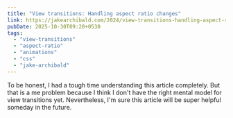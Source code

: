 ```yaml
---
title: "View transitions: Handling aspect ratio changes"
link: https://jakearchibald.com/2024/view-transitions-handling-aspect-ratio-changes/
pubDate: 2025-10-30T09:20+0530
tags:
  - "view-transitions"
  - "aspect-ratio"
  - "animations"
  - "css"
  - "jake-archibald"
---
```


To be honest, I had a tough time understanding this article completely. But that is a me problem because I think I don't have the right mental model for view transitions yet. Nevertheless, I'm sure this article will be super helpful someday in the future.
